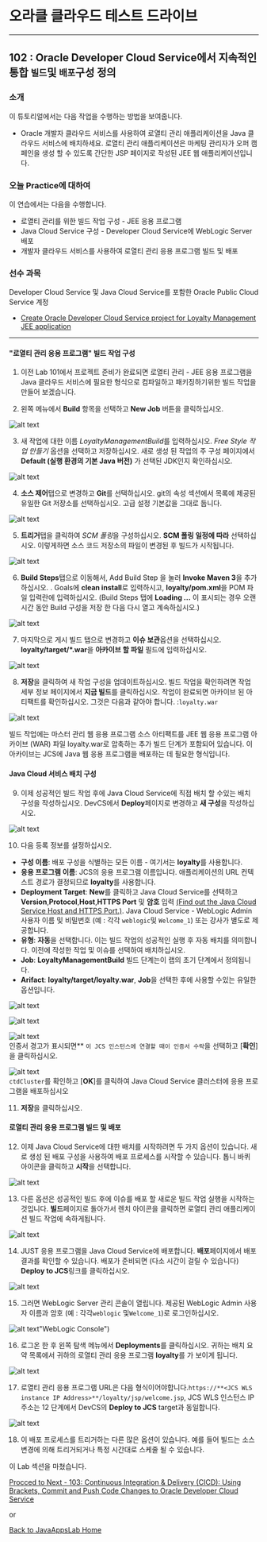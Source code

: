 # 오라클 클라우드 테스트 드라이브 #
-----
## 102 : Oracle Developer Cloud Service에서 지속적인 통합 `빌드`및 `배포`구성 정의 ##


### 소개 ###
이 튜토리얼에서는 다음 작업을 수행하는 방법을 보여줍니다. 
- Oracle 개발자 클라우드 서비스를 사용하여 로열티 관리 애플리케이션을 Java 클라우드 서비스에 배치하세요. 로열티 관리 애플리케이션은 마케팅 관리자가 오퍼 캠페인을 생성 할 수 있도록 간단한 JSP 페이지로 작성된 JEE 웹 애플리케이션입니다. 

### 오늘 Practice에 대하여 ###
이 연습에서는 다음을 수행합니다. 
- 로열티 관리를 위한 빌드 작업 구성 - JEE 응용 프로그램 
- Java Cloud Service 구성 - Developer Cloud Service에 WebLogic Server 배포 
- 개발자 클라우드 서비스를 사용하여 로열티 관리 응용 프로그램 빌드 및 배포 

### 선수 과목 ###

Developer Cloud Service 및 Java Cloud Service를 포함한 Oracle Public Cloud Service 계정 
+ [Create Oracle Developer Cloud Service project for Loyalty Management JEE application](101-JavaAppsLab.md) 

----


#### "로열티 관리 응용 프로그램" 빌드 작업 구성 ### 

1. 이전 Lab 101에서 프로젝트 준비가 완료되면 로열티 관리 - JEE 응용 프로그램을 Java 클라우드 서비스에 필요한 형식으로 컴파일하고 패키징하기위한 빌드 작업을 만들어 보겠습니다. 

2. 왼쪽 메뉴에서 **Build** 항목을 선택하고 **New Job** 버튼을 클릭하십시오. 

![alt text](images/102/05.new.job.png "Create new build job")


3. 새 작업에 대한 이름 *LoyaltyManagementBuild*를 입력하십시오. *Free Style 작업 만들기* 옵션을 선택하고 저장하십시오. 새로 생성 된 작업의 주 구성 페이지에서 **Default (실행 환경의 기본 Java 버전)** 가 선택된 JDK인지 확인하십시오. 

![alt text](images/102/06.job.main.png "Configure job")


4. **소스 제어**탭으로 변경하고 **Git**를 선택하십시오. git의 속성 섹션에서 목록에 제공된 유일한 Git 저장소를 선택하십시오. 고급 설정 기본값을 그대로 둡니다. 

![alt text](images/102/07.job.scm.png "Configure source control")


5. **트리거**탭을 클릭하여 *SCM 폴링*을 구성하십시오. **SCM 폴링 일정에 따라** 선택하십시오. 이렇게하면 소스 코드 저장소의 파일이 변경된 후 빌드가 시작됩니다. 

![alt text](images/102/07.scm.trigger.png "Configure source control")


6. **Build Steps**탭으로 이동해서, Add Build Step 을 눌러 **Invoke Maven 3**을 추가하십시오. . Goals에 **clean install**로 입력하시고, **loyalty/pom.xml**을 POM 파일 입력란에 입력하십시오. (Build Steps 탭에 **Loading ...** 이 표시되는 경우 오랜 시간 동안 Build 구성을 저장 한 다음 다시 열고 계속하십시오.) 

![alt text](images/102/08.job.maven.png "Add build step")


7. 마지막으로 게시 빌드 탭으로 변경하고 **이슈 보관**옵션을 선택하십시오. **loyalty/target/*.war**을 **아카이브 할 파일** 필드에 입력하십시오. 

![alt text](images/102/09.job.post.png "Post build")


8. **저장**을 클릭하여 새 작업 구성을 업데이트하십시오. 빌드 작업을 확인하려면 작업 세부 정보 페이지에서 **지금 빌드**를 클릭하십시오. 작업이 완료되면 아카이브 된 아티팩트를 확인하십시오. 그것은 다음과 같아야 합니다. :`loyalty.war` 

![alt text](images/102/10.build.artifacts.png "Build artifacts")


빌드 작업에는 마스터  관리 웹 응용 프로그램 소스 아티팩트를 JEE 웹 응용 프로그램 아카이브 (WAR) 파일 loyalty.war로 압축하는 추가 빌드 단계가 포함되어 있습니다. 이 아카이브는 JCS에 Java 웹 응용 프로그램을 배포하는 데 필요한 형식입니다. 

#### Java Cloud 서비스 배치 구성 

9. 이제 성공적인 빌드 작업 후에 Java Cloud Service에 직접 배치 할 수있는 배치 구성을 작성하십시오. DevCS에서 **Deploy**페이지로 변경하고 **새 구성**을 작성하십시오. 

![alt text](images/102/11.new.deploy.png "New deploy configuration")


10. 다음 등록 정보를 설정하십시오. 

- **구성 이름**: 배포 구성을 식별하는 모든 이름 - 여기서는 **loyalty**를 사용합니다. 
- **응용 프로그램 이름**: JCS의 응용 프로그램 이름입니다. 애플리케이션의 URL 컨텍스트 경로가 결정되므로 **loyalty**를 사용합니다. 
- **Deployment Target**: **New**를 클릭하고 Java Cloud Service를 선택하고 **Version**,**Protocol**,**Host**,**HTTPS Port** 및 **암호** 입력 
[(Find out the Java Cloud Service Host and HTTPS Port.)](java.cloud.md). 
Java Cloud Service - WebLogic Admin 사용자 이름 및 비밀번호 (예 : 각각 `weblogic`및 `Welcome_1`) 또는 강사가 별도로 제공합니다. 
- **유형**: **자동**을 선택합니다. 이는 빌드 작업의 성공적인 실행 후 자동 배치를 의미합니다. 이전에 작성한 작업 및 이슈를 선택하여 배치하십시오. 
- **Job**: **LoyaltyManagementBuild** 빌드 단계는이 랩의 초기 단계에서 정의됩니다. 
- **Arifact**: **loyalty/target/loyalty.war**, **Job**을 선택한 후에 사용할 수있는 유일한 옵션입니다. 

![alt text](images/102/12.deploy.config.png "Deployment Configuration")


![alt text](images/102/13.jcs.config.png "JCS Configuration")


![alt text](images/102/13.cert.png "Certificate Warning")   
인증서 경고가 표시되면** `이 JCS 인스턴스에 연결할 때이 인증서 수락`을 선택하고 [**확인**]을 클릭하십시오. 

![alt text](images/102/13.cluster.png "deploy to cluster")   
`ctdCluster`를 확인하고 [**OK**]를 클릭하여 Java Cloud Service 클러스터에 응용 프로그램을 배포하십시오 

11. **저장**을 클릭하십시오. 

#### 로열티 관리 응용 프로그램 빌드 및 배포 

12. 이제 Java Cloud Service에 대한 배치를 시작하려면 두 가지 옵션이 있습니다. 새로 생성 된 배포 구성을 사용하여 배포 프로세스를 시작할 수 있습니다. 톱니 바퀴 아이콘을 클릭하고 **시작**을 선택합니다. 

![alt text](images/102/14.deploy.start.png "Deployment Start")


13. 다른 옵션은 성공적인 빌드 후에 이슈를 배포 할 새로운 빌드 작업 실행을 시작하는 것입니다. **빌드**페이지로 돌아가서 렌치 아이콘을 클릭하면 로열티 관리 애플리케이션 빌드 작업에 속하게됩니다. 

![alt text](images/102/15.build.now.png "Build Now") 


14. JUST 응용 프로그램을 Java Cloud Service에 배포합니다. **배포**페이지에서 배포 결과를 확인할 수 있습니다. 배포가 준비되면 (다소 시간이 걸릴 수 있습니다) **Deploy to JCS**링크를 클릭하십시오. 

![alt text](images/102/16.deploy.ready.png "Deploy ready")


15. 그러면 WebLogic Server 관리 콘솔이 열립니다. 제공된 WebLogic Admin 사용자 이름과 암호 (예 : 각각`weblogic` 및`Welcome_1`)로 로그인하십시오. 

![alt text](images/102/17.jcs.console.png)"WebLogic Console")


16. 로그온 한 후 왼쪽 탐색 메뉴에서 **Deployments**를 클릭하십시오. 귀하는 배치 요약 목록에서 귀하의 로열티 관리 응용 프로그램 **loyalty**를 가 보이게 됩니다. 

![alt text](images/102/17.deployment.png "Deployments")


17. 로열티 관리 응용 프로그램 URL은 다음 형식이어야합니다.`https://**<JCS WLS instance IP Address>**/loyalty/jsp/welcome.jsp`, JCS WLS 인스턴스 IP 주소는 12 단계에서 DevCS의 **Deploy to JCS** target과 동일합니다. 

![alt text](images/102/18.sample.app.png "Loyalty Management Application")


18. 이 배포 프로세스를 트리거하는 다른 많은 옵션이 있습니다. 예를 들어 빌드는 소스 변경에 의해 트리거되거나 특정 시간대로 스케줄 될 수 있습니다. 

이 Lab 섹션을 마쳤습니다. 

[Procced to Next - 103: Continuous Integration & Delivery (CICD): Using Brackets, Commit and Push Code Changes to Oracle Developer Cloud Service](103-JavaAppsLab.md)

or

[Back to JavaAppsLab Home](README.md)


